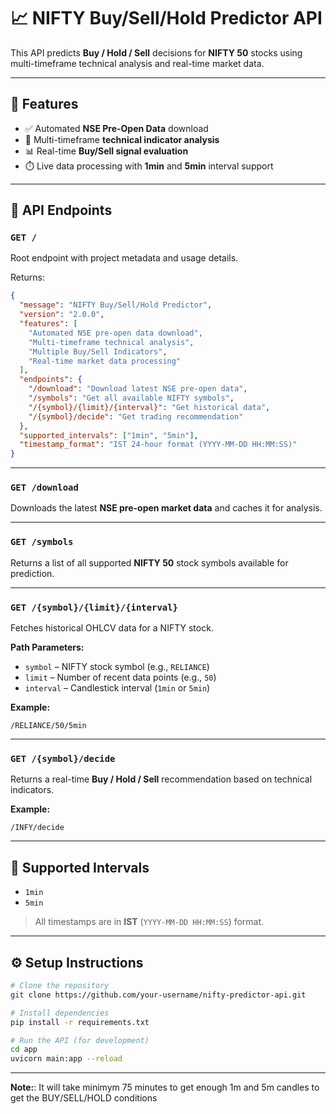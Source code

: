 # 📈 NIFTY Buy/Sell/Hold Predictor API

This API predicts **Buy / Hold / Sell** decisions for **NIFTY 50** stocks using multi-timeframe technical analysis and real-time market data.

---

## 🚀 Features

- ✅ Automated **NSE Pre-Open Data** download  
- 🔄 Multi-timeframe **technical indicator analysis**  
- 📊 Real-time **Buy/Sell signal evaluation**  
- ⏱️ Live data processing with **1min** and **5min** interval support  

---

## 📡 API Endpoints

### `GET /`
Root endpoint with project metadata and usage details.

Returns:
```json
{
  "message": "NIFTY Buy/Sell/Hold Predictor",
  "version": "2.0.0",
  "features": [
    "Automated NSE pre-open data download",
    "Multi-timeframe technical analysis",
    "Multiple Buy/Sell Indicators",
    "Real-time market data processing"
  ],
  "endpoints": {
    "/download": "Download latest NSE pre-open data",
    "/symbols": "Get all available NIFTY symbols",
    "/{symbol}/{limit}/{interval}": "Get historical data",
    "/{symbol}/decide": "Get trading recommendation"
  },
  "supported_intervals": ["1min", "5min"],
  "timestamp_format": "IST 24-hour format (YYYY-MM-DD HH:MM:SS)"
}
```

---

### `GET /download`
Downloads the latest **NSE pre-open market data** and caches it for analysis.

---

### `GET /symbols`
Returns a list of all supported **NIFTY 50** stock symbols available for prediction.

---

### `GET /{symbol}/{limit}/{interval}`
Fetches historical OHLCV data for a NIFTY stock.

**Path Parameters:**
- `symbol` – NIFTY stock symbol (e.g., `RELIANCE`)
- `limit` – Number of recent data points (e.g., `50`)
- `interval` – Candlestick interval (`1min` or `5min`)

**Example:**  
```
/RELIANCE/50/5min
```

---

### `GET /{symbol}/decide`
Returns a real-time **Buy / Hold / Sell** recommendation based on technical indicators.

**Example:**  
```
/INFY/decide
```

---

## 📌 Supported Intervals

- `1min`
- `5min`

> All timestamps are in **IST** (`YYYY-MM-DD HH:MM:SS`) format.

---

## ⚙️ Setup Instructions

```bash
# Clone the repository
git clone https://github.com/your-username/nifty-predictor-api.git

# Install dependencies
pip install -r requirements.txt

# Run the API (for development)
cd app
uvicorn main:app --reload
```

---

 **Note:**: It will take minimym 75 minutes to get enough 1m and 5m candles to get the BUY/SELL/HOLD conditions

